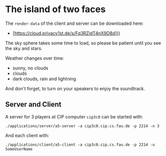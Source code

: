 # The island of two faces

The `render-data` of the client and server can be downloaded here:

- [https://cloud.privacy1st.de/s/Fq3RZjdT4nX9D8d]()

The sky sphere takes some time to load, so please be patient until you see the sky and stars.

Weather changes over time:

- sunny, no clouds
- clouds
- dark clouds, rain and lightning

And don't forget, to turn on your speakers to enjoy the soundtrack.

## Server and Client

A server for 3 players at CIP computer `cip3c0` can be started with:

```shell
./applications/server/a5-server -a cip3c0.cip.cs.fau.de -p 2214 -n 3
```

And each client with:

```shell
./applications/client/a5-client -a cip3c0.cip.cs.fau.de -p 2214 -u SomeUserName
```
